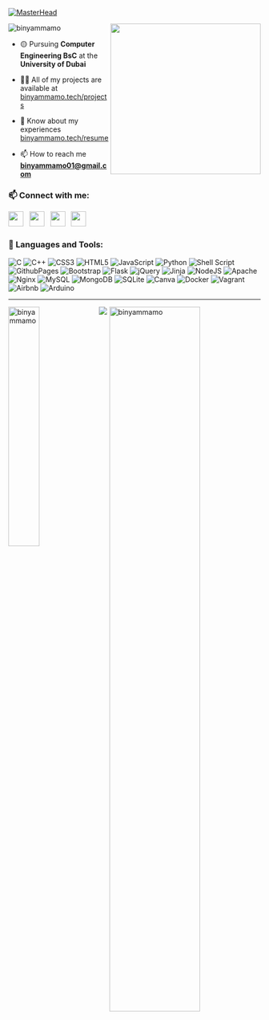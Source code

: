 [![MasterHead](https://media.licdn.com/dms/image/v2/D4D16AQHr3am38VS1Xg/profile-displaybackgroundimage-shrink_350_1400/profile-displaybackgroundimage-shrink_350_1400/0/1727264091404?e=1749686400&v=beta&t=zC5AAfKKMZrxEHSHFRpFGJio8LJD7_Y9lB_IQ2Qix4w)](https://rishavchanda.io)

[//]: # (<h1 align="center">Hi 👋, I'm Binyam Mamo</h1>)
[//]: # (<h3 align="center">A passionate Software Engineering student from Ethiopia</h3>)
<img align="right" width="300" src="https://user-images.githubusercontent.com/74038190/216644497-1951db19-8f3d-4e44-ac08-8e9d7e0d94a7.gif">

<p align="left"> <img src="https://komarev.com/ghpvc/?username=binyammamo&label=Profile%20views&color=0e75b6&style=flat" alt="binyammamo" /> </p>

- 🟡 Pursuing **Computer Engineering BsC** at the **University of Dubai**

- 👨‍💻 All of my projects are available at [binyammamo.tech/projects](binyammamo.tech/projects)

- 📃 Know about my experiences [binyammamo.tech/resume](binyammamo.tech/resume)

- 📫 How to reach me **binyammamo01@gmail.com**

<h3 align="left">📫 Connect with me:</h3>

[<img height="30px" src="https://images.icon-icons.com/2530/PNG/512/gmail_button_icon_151848.png" />](mailto:binyammamo01@gmail.com) &nbsp; [<img height="30px" src="https://images.icon-icons.com/2530/PNG/512/whatsapp_button_icon_151832.png" />](https://wa.me/971568784063) &nbsp; [<img height="30px" src="https://images.icon-icons.com/2530/PNG/512/telegram_button_icon_151837.png" />](#) &nbsp; [<img height="30px" src="https://images.icon-icons.com/2530/PNG/512/linkedin_button_icon_151847.png" />](https://www.linkedin.com/in/binyammamo)

<h3 align="left">🐍 Languages and Tools:</h3>

![C](https://img.shields.io/badge/c-%2300599C.svg?style=for-the-badge&logo=c&logoColor=white) ![C++](https://img.shields.io/badge/c++-%2300599C.svg?style=for-the-badge&logo=c%2B%2B&logoColor=white) ![CSS3](https://img.shields.io/badge/css3-%231572B6.svg?style=for-the-badge&logo=css3&logoColor=white) ![HTML5](https://img.shields.io/badge/html5-%23E34F26.svg?style=for-the-badge&logo=html5&logoColor=white) ![JavaScript](https://img.shields.io/badge/javascript-%23323330.svg?style=for-the-badge&logo=javascript&logoColor=%23F7DF1E) ![Python](https://img.shields.io/badge/python-3670A0?style=for-the-badge&logo=python&logoColor=ffdd54) ![Shell Script](https://img.shields.io/badge/shell_script-%23121011.svg?style=for-the-badge&logo=gnu-bash&logoColor=white) ![GithubPages](https://img.shields.io/badge/github%20pages-121013?style=for-the-badge&logo=github&logoColor=white) ![Bootstrap](https://img.shields.io/badge/bootstrap-%238511FA.svg?style=for-the-badge&logo=bootstrap&logoColor=white) ![Flask](https://img.shields.io/badge/flask-%23000.svg?style=for-the-badge&logo=flask&logoColor=white) ![jQuery](https://img.shields.io/badge/jquery-%230769AD.svg?style=for-the-badge&logo=jquery&logoColor=white) ![Jinja](https://img.shields.io/badge/jinja-white.svg?style=for-the-badge&logo=jinja&logoColor=black) ![NodeJS](https://img.shields.io/badge/node.js-6DA55F?style=for-the-badge&logo=node.js&logoColor=white) ![Apache](https://img.shields.io/badge/apache-%23D42029.svg?style=for-the-badge&logo=apache&logoColor=white) ![Nginx](https://img.shields.io/badge/nginx-%23009639.svg?style=for-the-badge&logo=nginx&logoColor=white) ![MySQL](https://img.shields.io/badge/mysql-%2300000f.svg?style=for-the-badge&logo=mysql&logoColor=white) ![MongoDB](https://img.shields.io/badge/MongoDB-%234ea94b.svg?style=for-the-badge&logo=mongodb&logoColor=white) ![SQLite](https://img.shields.io/badge/sqlite-%2307405e.svg?style=for-the-badge&logo=sqlite&logoColor=white) ![Canva](https://img.shields.io/badge/Canva-%2300C4CC.svg?style=for-the-badge&logo=Canva&logoColor=white) ![Docker](https://img.shields.io/badge/docker-%230db7ed.svg?style=for-the-badge&logo=docker&logoColor=white) ![Vagrant](https://img.shields.io/badge/vagrant-%231563FF.svg?style=for-the-badge&logo=vagrant&logoColor=white) ![Airbnb](https://img.shields.io/badge/Airbnb-%23ff5a5f.svg?style=for-the-badge&logo=Airbnb&logoColor=white) ![Arduino](https://img.shields.io/badge/-Arduino-00979D?style=for-the-badge&logo=Arduino&logoColor=white) 

<hr>
<p><img align="left" width="35%" src="https://github-readme-stats.vercel.app/api/top-langs?theme=transparent&hide_border=true&username=binyammamo&show_icons=true&locale=en&layout=compact" alt="binyammamo" /></p>
<p><img align="right" width="60%" src="https://github-readme-streak-stats.herokuapp.com/?theme=transparent&hide_border=true&user=binyammamo&" alt="binyammamo" /></p>

<p align="center">
  <a href="https://leetcode.com/u/BIN_01">
  <img src="https://leetcard.jacoblin.cool/BIN_01?theme=transparent&font=Fira%20Code&ext=activity" />
  </a>
</p>
<!-- <p>&nbsp;<img align="right" width="60%" src="https://github-readme-stats.vercel.app/api?username=binyammamo&show_icons=true&locale=en" alt="binyammamo" /></p> -->
